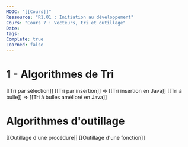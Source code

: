 ```yaml
---
MOOC: "[[Cours]]"
Ressource: "R1.01 : Initiation au développement"
Cours: "Cours 7 : Vecteurs, tri et outillage"
Date: 
tags: 
Complete: true
Learned: false
---
```

# 1 - Algorithmes de Tri
[[Tri par sélection]]
[[Tri par insertion]] ⇒ [[Tri insertion en Java]]
[[Tri à bulle]] ⇒ [[Tri à bulles amélioré en Java]]

# Algorithmes d'outillage
[[Outillage d'une procédure]]
[[Outillage d'une fonction]]